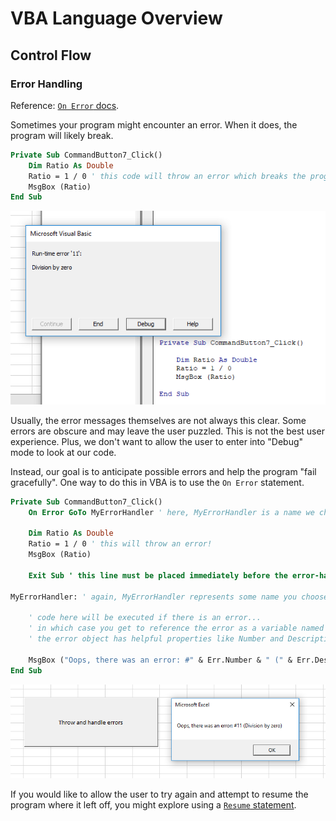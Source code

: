 # VBA Language Overview

## Control Flow

### Error Handling

Reference: [`On Error` docs](https://docs.microsoft.com/en-us/dotnet/visual-basic/language-reference/statements/on-error-statement).

Sometimes your program might encounter an error. When it does, the program will likely break.

```vb
Private Sub CommandButton7_Click()
    Dim Ratio As Double
    Ratio = 1 / 0 ' this code will throw an error which breaks the program
    MsgBox (Ratio)
End Sub
```

![a screenshot of a broken program, with the native VBA error messaging exposed to the user](error-handling/error-division-by-zero.png)

Usually, the error messages themselves are not always this clear. Some errors are obscure and may leave the user puzzled. This is not the best user experience. Plus, we don't want to allow the user to enter into "Debug" mode to look at our code.

Instead, our goal is to anticipate possible errors and help the program "fail gracefully". One way to do this in VBA is to use the `On Error` statement.

```vb
Private Sub CommandButton7_Click()
    On Error GoTo MyErrorHandler ' here, MyErrorHandler is a name we choose, which should correspond with a matching statement at the end of this sub-procedure's scope

    Dim Ratio As Double
    Ratio = 1 / 0 ' this will throw an error!
    MsgBox (Ratio)

    Exit Sub ' this line must be placed immediately before the error-handling logic, to prevent that logic from being executed in normal, non-error circumstances

MyErrorHandler: ' again, MyErrorHandler represents some name you choose, and it should match the GoTo statement referenced above

    ' code here will be executed if there is an error...
    ' in which case you get to reference the error as a variable named Err
    ' the error object has helpful properties like Number and Description

    MsgBox ("Oops, there was an error: #" & Err.Number & " (" & Err.Description & ")")
End Sub
```

![a message box displaying a friendly message](error-handling/error-handled-division-by-zero.png)

If you would like to allow the user to try again and attempt to resume the program where it left off, you might explore using a [`Resume` statement](https://docs.microsoft.com/en-us/dotnet/visual-basic/language-reference/statements/resume-statement). 
